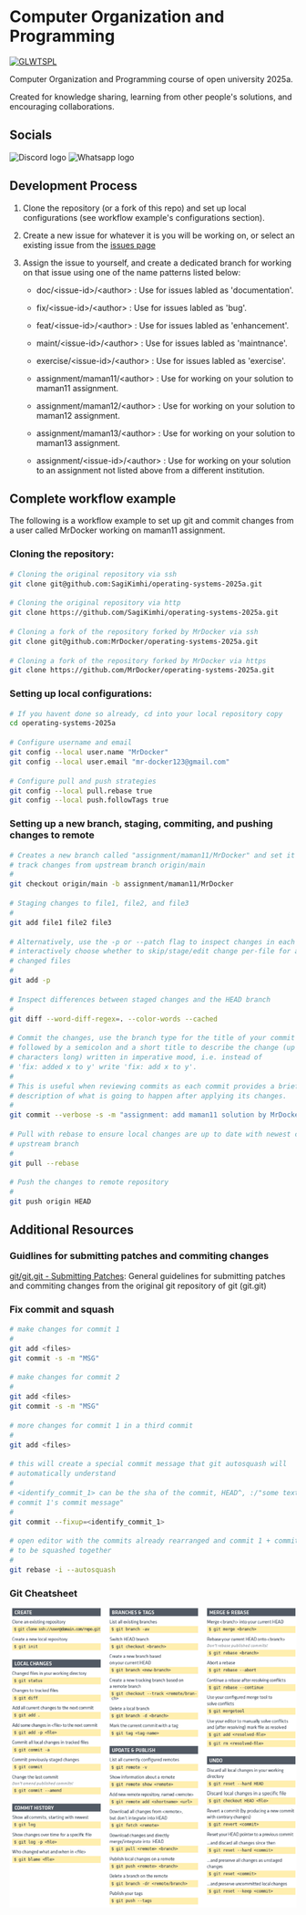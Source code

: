 # Computer Organization and Programming

[![GLWTSPL](https://img.shields.io/badge/GLWTS-Public_License-red.svg)](LICENSE)

Computer Organization and Programming course of open university 2025a. 

Created for knowledge sharing, learning from other people's solutions, and
encouraging collaborations.

## Socials

<img alt="Discord logo"
    href="https://discord.gg/JmYYEwKhJw"
    width="70px"
    height="70px" 
    src="https://discord.com/assets/cb48d2a8d4991281d7a6a95d2f58195e.svg" 
/>
<img alt="Whatsapp logo"
    href="https://chat.whatsapp.com/FQnF0rVBcW2LKd9BnPPeTN"
    width="70px"
    height="70px" 
    src="https://upload.wikimedia.org/wikipedia/commons/6/6b/WhatsApp.svg" 
/>

## Development Process

1. Clone the repository (or a fork of this repo) and set up local configurations
   (see workflow example's configurations section).

2. Create a new issue for whatever it is you will be working on, or select an
   existing issue from the [issues page](issues/)

3. Assign the issue to yourself, and create a dedicated branch for working on
   that issue using one of the name patterns listed below:

    - doc/\<issue-id\>/\<author\> : Use for issues labled as 'documentation'.

    - fix/\<issue-id\>/\<author\> : Use for issues labled as 'bug'.

    - feat/\<issue-id\>/\<author\> : Use for issues labled as 'enhancement'.

    - maint/\<issue-id\>/\<author\> : Use for issues labled as 'maintnance'.

    - exercise/\<issue-id\>/\<author\> : Use for issues labled as 'exercise'.

    - assignment/maman11/\<author\> : Use for working on your solution to
      maman11 assignment.

    - assignment/maman12/\<author\> : Use for working on your solution to
      maman12 assignment.

    - assignment/maman13/\<author\> : Use for working on your solution to
      maman13 assignment.

    - assignment/\<issue-id\>/\<author\> : Use for working on your solution to
      an assignment not listed above from a different institution.

## Complete workflow example

The following is a workflow example to set up git and commit changes from a user
called MrDocker working on maman11 assignment.

### Cloning the repository:

```sh
# Cloning the original repository via ssh
git clone git@github.com:SagiKimhi/operating-systems-2025a.git

# Cloning the original repository via http
git clone https://github.com/SagiKimhi/operating-systems-2025a.git

# Cloning a fork of the repository forked by MrDocker via ssh
git clone git@github.com:MrDocker/operating-systems-2025a.git

# Cloning a fork of the repository forked by MrDocker via https
git clone https://github.com/MrDocker/operating-systems-2025a.git
```

### Setting up local configurations:

```sh
# If you havent done so already, cd into your local repository copy
cd operating-systems-2025a

# Configure username and email
git config --local user.name "MrDocker"
git config --local user.email "mr-docker123@gmail.com"

# Configure pull and push strategies
git config --local pull.rebase true
git config --local push.followTags true
```

### Setting up a new branch, staging, commiting, and pushing changes to remote

```sh
# Creates a new branch called "assignment/maman11/MrDocker" and set it up to
# track changes from upstream branch origin/main
#
git checkout origin/main -b assignment/maman11/MrDocker

# Staging changes to file1, file2, and file3
#
git add file1 file2 file3

# Alternatively, use the -p or --patch flag to inspect changes in each file and
# interactively choose whether to skip/stage/edit change per-file for all
# changed files
#
git add -p

# Inspect differences between staged changes and the HEAD branch
#
git diff --word-diff-regex=. --color-words --cached

# Commit the changes, use the branch type for the title of your commit message
# followed by a semicolon and a short title to describe the change (up to 50
# characters long) written in imperative mood, i.e. instead of 
# 'fix: added x to y' write 'fix: add x to y'.
#
# This is useful when reviewing commits as each commit provides a brief
# description of what is going to happen after applying its changes.
#
git commit --verbose -s -m "assignment: add maman11 solution by MrDocker"

# Pull with rebase to ensure local changes are up to date with newest changes to
# upstream branch
#
git pull --rebase

# Push the changes to remote repository
#
git push origin HEAD
```

## Additional Resources

### Guidlines for submitting patches and commiting changes

[git/git.git - Submitting Patches](assets/SubmittingPatches.html):
General guidelines for submitting patches and commiting changes from the
original git repository of git (git.git)

### Fix commit and squash

```sh
# make changes for commit 1
#
git add <files>
git commit -s -m "MSG"

# make changes for commit 2
#
git add <files>
git commit -s -m "MSG"

# more changes for commit 1 in a third commit
#
git add <files>

# this will create a special commit message that git autosquash will
# automatically understand
#
# <identify_commit_1> can be the sha of the commit, HEAD^, :/"some text in
# commit 1's commit message"
#
git commit --fixup=<identify_commit_1>  

# open editor with the commits already rearranged and commit 1 + commit 3 ready
# to be squashed together
#
git rebase -i --autosquash 
```

### Git Cheatsheet

<img alt="Git Cheatsheet"
    src="assets/git-cheatsheet.png"
/>
